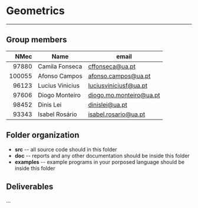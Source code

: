 # Geometrics
-----

## Group members

| NMec | Name | email |
|--:|---|---|
| 97880 | Camila Fonseca | cffonseca@ua.pt |
| 100055 | Afonso Campos | afonso.campos@ua.pt |
| 96123 | Lucius Vinicius | luciusviniciusf@ua.pt |
| 97606 | Diogo Monteiro | diogo.mo.monteiro@ua.pt |
| 98452 | Dinis Lei | dinislei@ua.pt |
| 93343 | Isabel Rosário | isabel.rosario@ua.pt |

## Folder organization

- **src** -- all source code should in this folder
- **doc** -- reports and any other documentation should be inside this folder
- **examples** -- example programs in your porposed language should be inside this folder

## Deliverables

...


